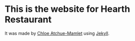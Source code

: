 # This is the website for Hearth Restaurant

It was made by [Chloe Atchue-Mamlet](http://chloeam.com/) using [Jekyll](http://jekyllrb.com/).